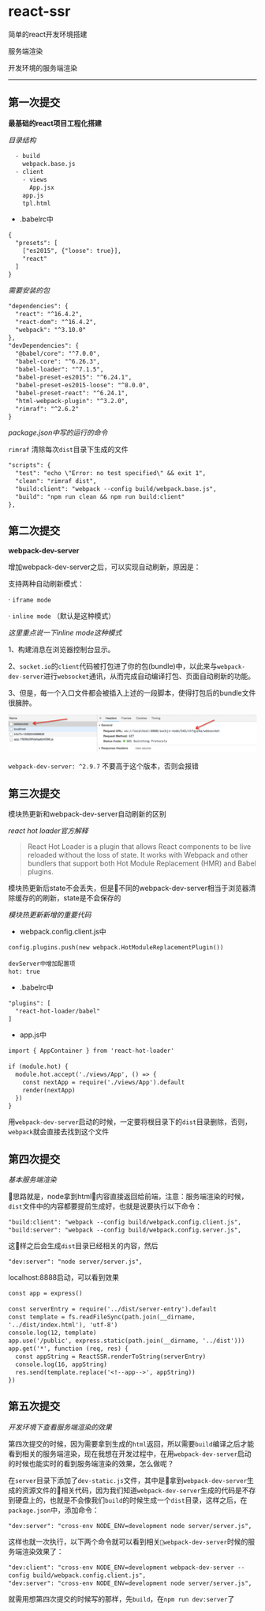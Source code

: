 # react-ssr
简单的react开发环境搭建

服务端渲染

开发环境的服务端渲染

---
## 第一次提交
**最基础的react项目工程化搭建**

*目录结构*

```
  - build
    webpack.base.js
  - client
    - views
      App.jsx
    app.js
    tpl.html
```
- .babelrc中
```
{
  "presets": [
    ["es2015", {"loose": true}],
    "react"
  ]
}
```

*需要安装的包*

```
"dependencies": {
  "react": "^16.4.2",
  "react-dom": "^16.4.2",
  "webpack": "^3.10.0"
},
"devDependencies": {
  "@babel/core": "^7.0.0",
  "babel-core": "^6.26.3",
  "babel-loader": "^7.1.5",
  "babel-preset-es2015": "^6.24.1",
  "babel-preset-es2015-loose": "^8.0.0",
  "babel-preset-react": "^6.24.1",
  "html-webpack-plugin": "^3.2.0",
  "rimraf": "^2.6.2"
}
```

*package.json中写的运行的命令*

`rimraf` 清除每次`dist`目录下生成的文件


```
"scripts": {
  "test": "echo \"Error: no test specified\" && exit 1",
  "clean": "rimraf dist",
  "build:client": "webpack --config build/webpack.base.js",
  "build": "npm run clean && npm run build:client"
},
```

## 第二次提交

**webpack-dev-server**

增加webpack-dev-server之后，可以实现自动刷新，原因是：

支持两种自动刷新模式：

· `iframe mode`

· `inline mode` （默认是这种模式）

*这里重点说一下inline mode这种模式*

1、构建消息在浏览器控制台显示。

2、`socket.io`的`client`代码被打包进了你的包(bundle)中，以此来与`webpack-dev-server`进行`websocket`通讯，从而完成自动编译打包、页面自动刷新的功能。

3、但是，每一个入口文件都会被插入上述的一段脚本，使得打包后的bundle文件很臃肿。

![websocket](./doc-pic/websocket.jpg "webpack-dev-server 相关websocket截图")

`webpack-dev-server: ^2.9.7` 不要高于这个版本，否则会报错

## 第三次提交

模块热更新和webpack-dev-server自动刷新的区别

*react hot loader官方解释*

>React Hot Loader is a plugin that allows React components to be live reloaded without the loss of state. It works with Webpack and other bundlers that support both Hot Module Replacement (HMR) and Babel plugins.

模块热更新后state不会丢失，但是不同的webpack-dev-server相当于浏览器清除缓存的的刷新，state是不会保存的

*模块热更新新增的重要代码*

- webpack.config.client.js中
```
config.plugins.push(new webpack.HotModuleReplacementPlugin())

devServer中增加配置项
hot: true
```
- .babelrc中
```
"plugins": [
  "react-hot-loader/babel"
]
```
- app.js中
```
import { AppContainer } from 'react-hot-loader'

if (module.hot) {
  module.hot.accept('./views/App', () => {
    const nextApp = require('./views/App').default
    render(nextApp)
  })
}
```

用`webpack-dev-server`启动的时候，一定要将根目录下的`dist`目录删除，否则，`webpack`就会直接去找到这个文件

## 第四次提交

*基本服务端渲染*

思路就是，node拿到html内容直接返回给前端，注意：服务端渲染的时候，`dist`文件中的内容都要提前生成好，也就是说要执行以下命令：

```
"build:client": "webpack --config build/webpack.config.client.js",
"build:server": "webpack --config build/webpack.config.server.js",
```
这样之后会生成`dist`目录已经相关的内容，然后

```
"dev:server": "node server/server.js",
```

localhost:8888启动，可以看到效果

```
const app = express()

const serverEntry = require('../dist/server-entry').default
const template = fs.readFileSync(path.join(__dirname, '../dist/index.html'), 'utf-8')
console.log(12, template)
app.use('/public', express.static(path.join(__dirname, '../dist')))
app.get('*', function (req, res) {
  const appString = ReactSSR.renderToString(serverEntry)
  console.log(16, appString)
  res.send(template.replace('<!--app-->', appString))
})
```

## 第五次提交

*开发环境下查看服务端渲染的效果*

第四次提交的时候，因为需要拿到生成的`html`返回，所以需要`build`编译之后才能看到相关的服务端渲染，现在我想在开发过程中，在用`webpack-dev-server`启动的时候也能实时的看到服务端渲染的效果，怎么做呢？

在`server`目录下添加了`dev-static.js`文件，其中是拿到`webpack-dev-server`生成的资源文件的相关代码，因为我们知道`webpack-dev-server`生成的代码是不存到硬盘上的，也就是不会像我们`build`的时候生成一个`dist`目录，这样之后，在`package.json`中，添加命令：

```
"dev:server": "cross-env NODE_ENV=development node server/server.js",
```

这样也就一次执行，以下两个命令就可以看到相关`webpack-dev-server`时候的服务端渲染效果了：

```
"dev:client": "cross-env NODE_ENV=development webpack-dev-server --config build/webpack.config.client.js",
"dev:server": "cross-env NODE_ENV=development node server/server.js",
```

就需用想第四次提交的时候写的那样，先`build`，在`npm run dev:server`了